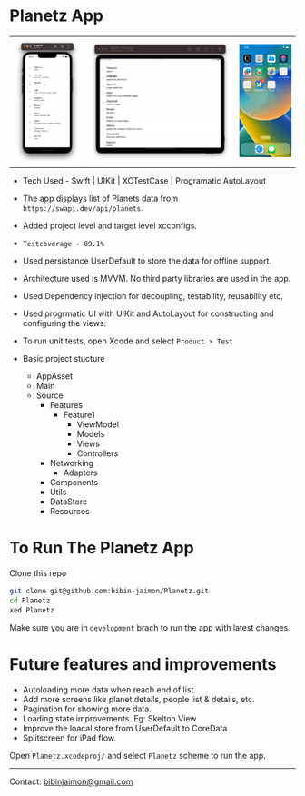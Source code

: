 # Planetz App

<table>
<td width="25%">
<img src="Screenshots/iphone.png"></img>
</td>
<td width="50%">
<img src="Screenshots/ipad.png"></img>
</td>
<td width="20%">
<img src="Screenshots/record.gif"></img>
</td>
</tr>
<table>

- Tech Used - Swift | UIKit | XCTestCase | Programatic AutoLayout
- The app displays list of Planets data from `https://swapi.dev/api/planets`. 
- Added project level and target level xcconfigs.
- `Testcoverage - 89.1%`
- Used persistance UserDefault to store the data for offline support.
- Architecture used is MVVM. No third party libraries are used in the app.
- Used Dependency injection for decoupling, testability, reusability etc.
- Used progrmatic UI with UIKit and AutoLayout for constructing and configuring the views.
- To run unit tests, open Xcode and select `Product > Test`
- Basic project stucture
    
    - AppAsset
    - Main
    - Source
        - Features
            - Feature1
                - ViewModel 
                - Models
                - Views
                - Controllers
        - Networking
            - Adapters
        - Components
        - Utils
        - DataStore
        - Resources 

# To Run The Planetz App
Clone this repo
```bash
git clone git@github.com:bibin-jaimon/Planetz.git
cd Planetz
xed Planetz
```

Make sure you are in `development` brach to run the app with latest changes.

# Future features and improvements
- Autoloading more data when reach end of list.
- Add more screens like planet details, people list & details, etc.
- Pagination for showing more data.
- Loading state improvements. Eg: Skelton View
- Improve the loacal store from UserDefault to CoreData
- Splitscreen for iPad flow.


Open `Planetz.xcodeproj/` and select `Planetz` scheme to run the app.

---
Contact: bibinjaimon@gmail.com
